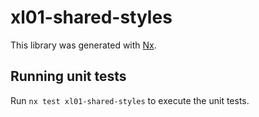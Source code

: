 # xl01-shared-styles

This library was generated with [Nx](https://nx.dev).

## Running unit tests

Run `nx test xl01-shared-styles` to execute the unit tests.
